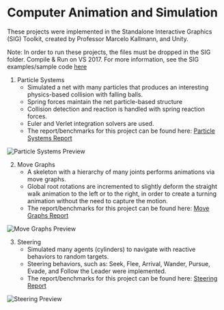# Computer Animation and Simulation

These projects were implemented in the Standalone Interactive Graphics (SIG) Toolkit, created by Professor Marcelo Kallmann, and Unity.

Note: In order to run these projects, the files must be dropped in the SIG folder. Compile & Run on VS 2017. For more information, see the SIG examples/sample code [here](https://bitbucket.org/mkallmann/sig)

1. Particle Systems
   - Simulated a net with many particles that produces an interesting physics-based collision with falling balls.
   - Spring forces maintain the net particle-based structure
   - Collision detection and reaction is handled with spring reaction forces.
   - Euler and Verlet integration solvers are used.
   - The report/benchmarks for this project can be found here: [Particle Systems Report](https://github.com/AmarSaini/Computer-Simulation-and-Animation/blob/master/Particle%20Systems/Particle%20Systems%20Report.pdf)
   
![Particle Systems Preview](https://raw.githubusercontent.com/AmarSaini/Computer-Simulation-and-Animation/master/Particle%20Systems/preview.PNG)
   
2. Move Graphs
   - A skeleton with a hierarchy of many joints performs animations via move graphs.
   - Global root rotations are incremented to slightly deform the straight walk animation to the left or to the right, in order to create a turning animation without the need to capture the motion.
   - The report/benchmarks for this project can be found here: [Move Graphs Report](https://github.com/AmarSaini/Computer-Simulation-and-Animation/blob/master/Move%20Graphs/Move%20Graphs%20Report.pdf)
   
![Move Graphs Preview](https://raw.githubusercontent.com/AmarSaini/Computer-Simulation-and-Animation/master/Move%20Graphs/preview.PNG)
   
3. Steering
   - Simulated many agents (cylinders) to navigate with reactive behaviors to random targets.
   - Steering behaviors, such as: Seek, Flee, Arrival, Wander, Pursue, Evade, and Follow the Leader were implemented.
   - The report/benchmarks for this project can be found here: [Steering Report](https://github.com/AmarSaini/Computer-Simulation-and-Animation/blob/master/Steering/Steering%20Report.pdf)
   
![Steering Preview](https://raw.githubusercontent.com/AmarSaini/Computer-Simulation-and-Animation/master/Steering/preview.PNG)
